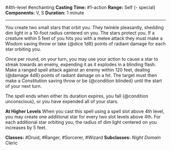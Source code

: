 #4th-level #enchanting
**Casting Time:** #1-action
**Range:** Self (- special)
**Components:** V, S
**Duration:** 1 minute

---

You create two small stars that orbit you. They twinkle pleasantly, shedding dim light in a 10-foot radius centered on you. The stars protect you. If a creature within 5 feet of you hits you with a melee attack they must make a Wisdom saving throw or take {@dice 1d8} points of radiant damage for each star orbiting you.

Once per round, on your turn, you may use your action to cause a star to streak towards an enemy, expending it as it explodes in a blinding flash. Make a ranged spell attack against an enemy within 120 feet, dealing {@damage 4d8} points of radiant damage on a hit. The target must then make a Constitution saving throw or be {@condition blinded} until the start of your next turn.

The spell ends when either its duration expires, you fall {@condition unconscious}, or you have expended all of your stars.

**At Higher Levels**
When you cast this spell using a spell slot above 4th level, you may create one additional star for every two slot levels above 4th. For each additional star orbiting you, the radius of dim light centered on you increases by 5 feet.

**Classes:** #Druid, #Ranger, #Sorcerer, #Wizard
**Subclasses:** *Night Domain* Cleric

